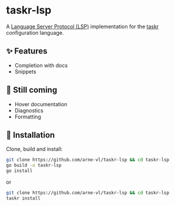 # taskr-lsp

A [Language Server Protocol (LSP)](https://microsoft.github.io/language-server-protocol/) implementation for the [taskr](https://github.com/arne-vl/taskr) configuration language.

## ✨ Features
- Completion with docs
- Snippets

## 👀 Still coming
- Hover documentation
- Diagnostics
- Formatting

## 🚀 Installation
Clone, build and install:

```bash
git clone https://github.com/arne-vl/taskr-lsp && cd taskr-lsp
go build -o taskr-lsp
go install
```
or
```bash
git clone https://github.com/arne-vl/taskr-lsp && cd taskr-lsp
taskr install
```
